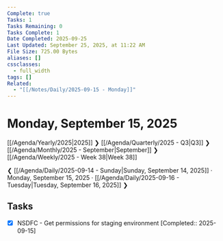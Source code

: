 ```yaml
---
Complete: true
Tasks: 1
Tasks Remaining: 0
Tasks Complete: 1
Date Completed: 2025-09-25
Last Updated: September 25, 2025, at 11:22 AM
File Size: 725.00 Bytes
aliases: []
cssclasses:
  - full_width
tags: []
Related:
  - "[[/Notes/Daily/2025-09-15 - Monday]]"
---
```

# Monday, September 15, 2025

[[/Agenda/Yearly/2025|2025]] ❯ [[/Agenda/Quarterly/2025 - Q3|Q3]] ❯ [[/Agenda/Monthly/2025 - September|September]] ❯ [[/Agenda/Weekly/2025 - Week 38|Week 38]]

❮ [[/Agenda/Daily/2025-09-14 - Sunday|Sunday, September 14, 2025]] · Monday, September 15, 2025 · [[/Agenda/Daily/2025-09-16 - Tuesday|Tuesday, September 16, 2025]] ❯

## Tasks

- [x] NSDFC - Get permissions for staging environment [Completed:: 2025-09-15]
